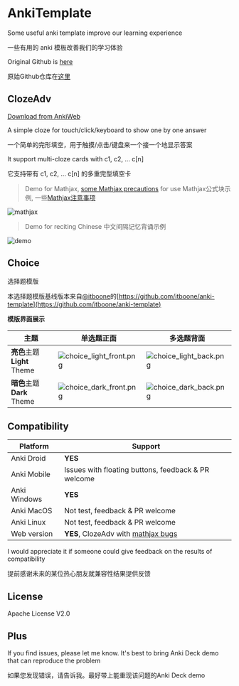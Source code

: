 # AnkiTemplate
Some useful anki template improve our learning experience

一些有用的 anki 模板改善我们的学习体验

Original Github is [here](https://github.com/ruin1990/AnkiTemplate)

原始Github仓库在[这里](https://github.com/ruin1990/AnkiTemplate)

## ClozeAdv 

[Download from AnkiWeb](https://ankiweb.net/shared/info/457099967)

A simple cloze for touch/click/keyboard to show one by one answer

一个简单的完形填空，用于触摸/点击/键盘来一个接一个地显示答案

It support multi-cloze cards with c1, c2, ... c[n]

它支持带有 c1, c2, ... c[n] 的多重完型填空卡

> Demo for Mathjax, [some Mathjax precautions](https://github.com/ruin1990/AnkiTemplate/tree/main/ClozeAdv#mathjax-bugs) for use
> Mathjax公式块示例, 一些[Mathjax注意事项](https://github.com/ruin1990/AnkiTemplate/tree/main/ClozeAdv#mathjax-bugs) 

![mathjax](https://s2.loli.net/2022/01/18/bMEhgUJaDLcqk8r.gif)

> Demo for reciting Chinese
> 中文间隔记忆背诵示例

![demo](https://s3.bmp.ovh/imgs/2021/12/a08a795d540e1a09.gif)

## Choice

选择题模版

本选择题模版基线版本来自[@itboone](https://github.com/itboone)的[https://github.com/itboone/anki-template](https://github.com/itboone/anki-template)

**模版界面展示**

| 主题                             | 单选题正面                                                   | 多选题背面                                                  |
| -------------------------------- | ------------------------------------------------------------ | ----------------------------------------------------------- |
| **亮色**主题<br/>**Light** Theme | ![choice_light_front.png](https://s2.loli.net/2024/10/17/JBY2Sm65ewvlpbC.jpg) | ![choice_light_back.png](https://s2.loli.net/2024/10/17/ew6WJ1KVqd58uoT.jpg) |
| **暗色**主题<br>**Dark** Theme   | ![choice_dark_front.png](https://s2.loli.net/2024/10/17/XAR6vIDpsyNmhxz.jpg) | ![choice_dark_back.png](https://s2.loli.net/2024/10/17/ZuKVWB9xy6woQFh.jpg) |

## Compatibility
| Platform | Support |
| ---- | ---- |
| Anki Droid     | **YES** |
|   Anki Mobile   | Issues with floating buttons, feedback & PR welcome |
|  Anki Windows    | **YES** |
|   Anki MacOS   |  Not test, feedback & PR welcome   |
|   Anki Linux   |  Not test, feedback & PR welcome   |
|   Web version   |  **YES**, ClozeAdv with [mathjax bugs](https://github.com/ruin1990/AnkiTemplate/tree/main/ClozeAdv#mathjax-bugs)  |

I would appreciate it if someone could give feedback on the results of compatibility

提前感谢未来的某位热心朋友就兼容性结果提供反馈

## License
Apache License V2.0

## Plus
If you find issues, please let me know. It's best to bring Anki Deck demo that can reproduce the problem

如果您发现错误，请告诉我。最好带上能重现该问题的Anki Deck demo

